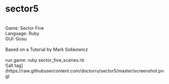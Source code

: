 # sector5
<br>
Game: Sector Five <br>
Language: Ruby<br>
GUI: Gosu<br>
<br>
Based on a Tutorial by Mark Sobkowicz<br>
<br>
run game: ruby sector_five_scenes.rb 
<br>
![alt tag](https://raw.githubusercontent.com/doctorru/sector5/master/screenshot.png)